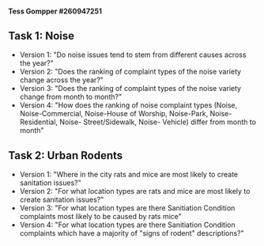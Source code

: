 #### Tess Gompper #260947251
## Task 1: Noise
- Version 1: "Do noise issues tend to stem from different causes across the year?"
- Version 2: "Does the ranking of complaint types of the noise variety change across the year?"
- Version 3: "Does the ranking of complaint types of the noise variety change from month to month?"
- Version 4: "How does the ranking of noise complaint types (Noise, Noise-Commercial, Noise-House of Worship, Noise-Park, Noise- Residential, Noise- Street/Sidewalk, Noise- Vehicle) differ from month to month" 

## Task 2: Urban Rodents
- Version 1: "Where in the city rats and mice are most likely to create sanitation issues?"
- Version 2: "For what location types are rats and mice are most likely to create sanitation issues?"
- Version 3: "For what location types are there Sanitiation Condition complaints most likely to be caused by rats mice"
- Version 4: "For what location types are there Sanitiation Condition complaints which have a majority of "signs of rodent" descriptions?"